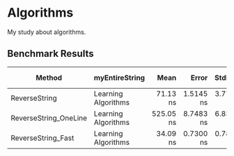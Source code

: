 # Algorithms

My study about algorithms.

## Benchmark Results

|                Method |      myEntireString |      Mean |     Error |    StdDev |    Median |  Gen 0 | Gen 1 | Gen 2 | Allocated |
|---------------------- |-------------------- |----------:|----------:|----------:|----------:|-------:|------:|------:|----------:|
|         ReverseString | Learning Algorithms |  71.13 ns | 1.5145 ns | 3.7716 ns |  69.94 ns | 0.0417 |     - |     - |     176 B |
| ReverseString_OneLine | Learning Algorithms | 525.05 ns | 8.7483 ns | 6.8301 ns | 526.15 ns | 0.2012 |     - |     - |     848 B |
|    ReverseString_Fast | Learning Algorithms |  34.09 ns | 0.7300 ns | 0.7811 ns |  34.16 ns | 0.0305 |     - |     - |     128 B |